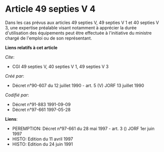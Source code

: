 # Article 49 septies V 4

Dans les cas prévus aux articles 49 septies V, 49 septies V 1 et 40 septies V 3, une expertise préalable visant notamment à
apprécier la durée d'utilisation des équipements peut être effectuée à l'initiative du ministre chargé de l'emploi ou de son
représentant.

**Liens relatifs à cet article**

_Cite_:

  - CGI 49 septies V, 40 septies V 1, 49 septies V 3

_Créé par_:

  - Décret n°90-607 du 12 juillet 1990 - art. 5 (V) JORF 13 juillet 1990

_Codifié par_:

  - Décret n°91-883 1991-09-09
  - Décret n°97-661 1997-05-28

**Liens**:

  - PEREMPTION: Décret n°97-661 du 28 mai 1997 - art. 3 () JORF 1er juin 1997
  - HISTO: Edition du 11 avril 1997
  - HISTO: Edition du 24 juin 1991
